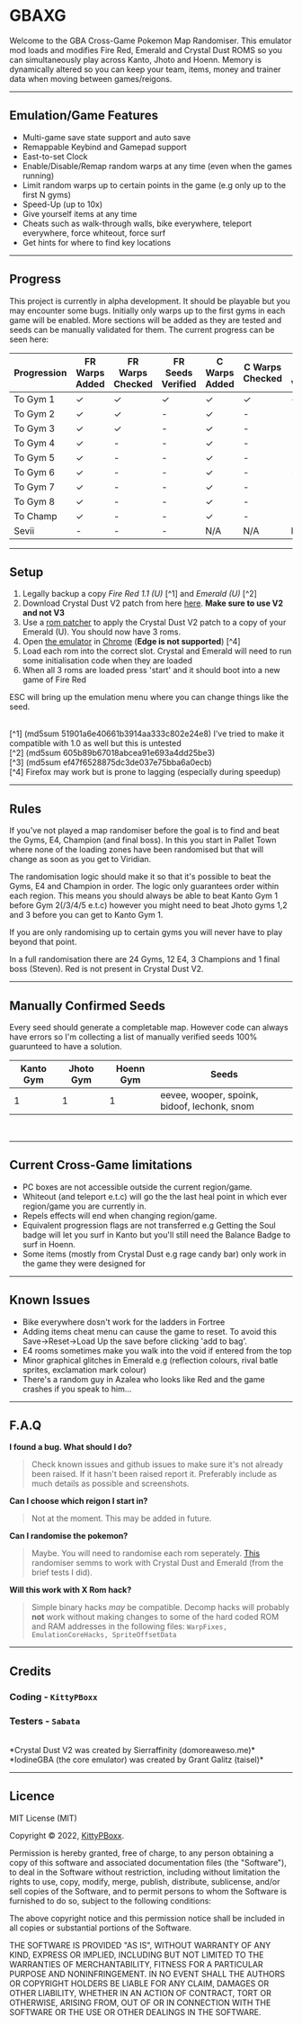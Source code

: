 # GBAXG

Welcome to the GBA Cross-Game Pokemon Map Randomiser. This emulator mod loads and modifies Fire Red, Emerald and Crystal Dust ROMS so you can simultaneously play across Kanto, Jhoto and Hoenn. Memory is dynamically altered so you can keep your team, items, money and trainer data when moving between games/reigons.

---

## Emulation/Game Features

- Multi-game save state support and auto save
- Remappable Keybind and Gamepad support
- East-to-set Clock
- Enable/Disable/Remap random warps at any time (even when the games running)
- Limit random warps up to certain points in the game (e.g only up to the first N gyms)
- Speed-Up (up to 10x)
- Give yourself items at any time
- Cheats such as walk-through walls, bike everywhere, teleport everywhere, force whiteout, force surf 
- Get hints for where to find key locations

--- 

## Progress

This project is currently in alpha development. It should be playable but you may encounter some bugs. Initially only warps up to the first gyms in each game will be enabled. More sections will be added as they are tested and seeds can be manually validated for them. The current progress can be seen here:

| Progression  | FR Warps Added | FR Warps Checked  | FR Seeds Verified | C Warps Added | C Warps Checked | C Warps Verified | E Warps Added | E Warps Checked | E Warps Verified |
| -----------  | -----------    | -----------       | -----------       | -----------   | -----------     | -----------      | -----------  | -----------      | -----------      |
| To Gym 1     | &check;        | &check;           | &check;           | &check;       | &check;         | &check;          | &check;      | &check;          | &check;          |
| To Gym 2     | &check;        | &check;           | -                 | &check;       | -               | -                | &check;      | &check;          | -                |
| To Gym 3     | &check;        | &check;           | -                 | &check;       | -               | -                | &check;      | &check;          | -                |
| To Gym 4     | &check;        | -                 | -                 | &check;       | -               | -                | &check;      | &check;          | -                |
| To Gym 5     | &check;        | -                 | -                 | &check;       | -               | -                | &check;      | &check;          | -                |
| To Gym 6     | &check;        | -                 | -                 | &check;       | -               | -                | &check;      | &check;          | -                |
| To Gym 7     | &check;        | -                 | -                 | &check;       | -               | -                | &check;      | &check;          | -                |
| To Gym 8     | &check;        | -                 | -                 | &check;       | -               | -                | &check;      | &check;          | -                |
| To Champ     | &check;        | -                 | -                 | &check;       | -               | -                | &check;      | &check;          | -                |
| Sevii        | -              | -                 | -                 | N/A           | N/A             | N/A              | N/A          | N/A              | N/A              |



---

## Setup

1. Legally backup a copy *Fire Red 1.1 (U)* [^1] and *Emerald (U)* [^2]
2. Download Crystal Dust V2 patch from here [here](https://domoreaweso.me/games/pokemon-crystaldust). **Make sure to use V2 and not V3**  
3. Use a [rom patcher](https://www.marcrobledo.com/RomPatcher.js/) to apply the Crystal Dust V2 patch to a copy of your Emerald (U). You should now have 3 roms.
4. Open [the emulator](https://kittypboxx.github.io/GBAXG/) in [Chrome](https://www.google.com/intl/en_uk/chrome/) (**Edge is not supported**) [^4]  
5. Load each rom into the correct slot. Crystal and Emerald will need to run some initialisation code when they are loaded
6. When all 3 roms are loaded press 'start' and it should boot into a new game of Fire Red 

ESC will bring up the emulation menu where you can change things like the seed.

<br>
[^1] (md5sum 51901a6e40661b3914aa333c802e24e8) I've tried to make it compatible with 1.0 as well but this is untested
<br>
[^2] (md5sum 605b89b67018abcea91e693a4dd25be3)
<br>
[^3] (md5sum ef47f6528875dc3de037e75bba6a0ecb)
<br>
[^4] Firefox may work but is prone to lagging (especially during speedup)

---

## Rules

If you've not played a map randomiser before the goal is to find and beat the Gyms, E4, Champion (and final boss). In this you start in Pallet Town where none of the loading zones have been randomised but that will change as soon as you get to Viridian. 

The randomisation logic should make it so that it's possible to beat the Gyms, E4 and Champion in order. The logic only guarantees order within each region. This means you should always be able to beat Kanto Gym 1 before Gym 2(/3/4/5 e.t.c) however you might need to beat Jhoto gyms 1,2 and 3 before you can get to Kanto Gym 1. 

If you are only randomising up to certain gyms you will never have to play beyond that point. 

In a full randomisation there are 24 Gyms, 12 E4, 3 Champions and 1 final boss (Steven). Red is not present in Crystal Dust V2.

---

## Manually Confirmed Seeds

Every seed should generate a completable map. However code can always have errors so I'm collecting a list of manually verified seeds 100% guarunteed to have a solution.  

| Kanto Gym   | Jhoto Gym   | Hoenn Gym   | Seeds                                         |
| ----------- | ----------- | ----------- | -----------                                   |
| 1           | 1           | 1           | eevee, wooper, spoink, bidoof, lechonk, snom  |



<br>

---

## Current Cross-Game limitations

- PC boxes are not accessible outside the current region/game.
- Whiteout (and teleport e.t.c) will go the the last heal point in which ever region/game you are currently in. 
- Repels effects will end when changing region/game.
- Equivalent progression flags are not transferred e.g Getting the Soul badge will let you surf in Kanto but you'll still need the Balance Badge to surf in Hoenn. 
- Some items (mostly from Crystal Dust e.g rage candy bar) only work in the game they were designed for

---

## Known Issues

- Bike everywhere dosn't work for the ladders in Fortree
- Adding items cheat menu can cause the game to reset. To avoid this Save->Reset->Load Up the save before clicking 'add to bag'. 
- E4 rooms sometimes make you walk into the void if entered from the top
- Minor graphical glitches in Emerald e.g (reflection colours, rival batle sprites, exclamation mark colour)  
- There's a random guy in Azalea who looks like Red and the game crashes if you speak to him...

---

## F.A.Q

**I found a bug. What should I do?** 
> Check known issues and github issues to make sure it's not already been raised. If it hasn't been raised report it. Preferably include as much details as possible and screenshots.

**Can I choose which reigon I start in?**
> Not at the moment. This may be added in future.

**Can I randomise the pokemon?**
> Maybe. You will need to randomise each rom seperately. [This](http://artemis251.fobby.net/downloads/emerald/) randomiser semms to work with Crystal Dust and Emerald (from the brief tests I did). 

**Will this work with X Rom hack?**
> Simple binary hacks *may* be compatible. Decomp hacks will probably **not** work without making changes to some of the hard coded ROM and RAM addresses in the following files: `WarpFixes, EmulationCoreHacks, SpriteOffsetData`

--- 

## Credits

### Coding - `KittyPBoxx`
### Testers - `Sabata`
<br>
*Crystal Dust V2 was created by Sierraffinity (domoreaweso.me)*<br>
*IodineGBA (the core emulator) was created by Grant Galitz (taisel)* <br>

---

## Licence 

MIT License (MIT)

Copyright © 2022, [KittyPBoxx](https://github.com/KittyPBoxx/).

Permission is hereby granted, free of charge, to any person obtaining a copy of this software and associated documentation files (the "Software"), to deal in the Software without restriction, including without limitation the rights to use, copy, modify, merge, publish, distribute, sublicense, and/or sell copies of the Software, and to permit persons to whom the Software is furnished to do so, subject to the following conditions:

The above copyright notice and this permission notice shall be included in all copies or substantial portions of the Software.

THE SOFTWARE IS PROVIDED "AS IS", WITHOUT WARRANTY OF ANY KIND, EXPRESS OR IMPLIED, INCLUDING BUT NOT LIMITED TO THE WARRANTIES OF MERCHANTABILITY, FITNESS FOR A PARTICULAR PURPOSE AND NONINFRINGEMENT. IN NO EVENT SHALL THE AUTHORS OR COPYRIGHT HOLDERS BE LIABLE FOR ANY CLAIM, DAMAGES OR OTHER LIABILITY, WHETHER IN AN ACTION OF CONTRACT, TORT OR OTHERWISE, ARISING FROM, OUT OF OR IN CONNECTION WITH THE SOFTWARE OR THE USE OR OTHER DEALINGS IN THE SOFTWARE.

